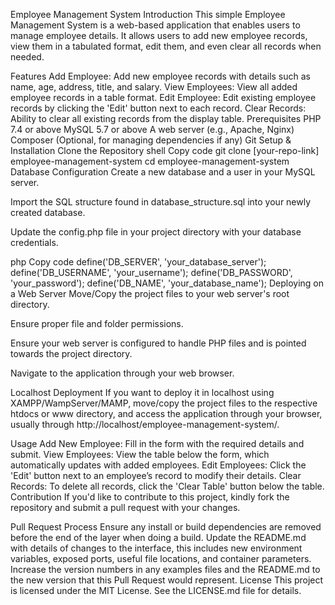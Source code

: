 
Employee Management System
Introduction
This simple Employee Management System is a web-based application that enables users to manage employee details. It allows users to add new employee records, view them in a tabulated format, edit them, and even clear all records when needed.

Features
Add Employee: Add new employee records with details such as name, age, address, title, and salary.
View Employees: View all added employee records in a table format.
Edit Employee: Edit existing employee records by clicking the 'Edit' button next to each record.
Clear Records: Ability to clear all existing records from the display table.
Prerequisites
PHP 7.4 or above
MySQL 5.7 or above
A web server (e.g., Apache, Nginx)
Composer (Optional, for managing dependencies if any)
Git
Setup & Installation
Clone the Repository
shell
Copy code
git clone [your-repo-link] employee-management-system
cd employee-management-system
Database Configuration
Create a new database and a user in your MySQL server.

Import the SQL structure found in database_structure.sql into your newly created database.

Update the config.php file in your project directory with your database credentials.

php
Copy code
define('DB_SERVER', 'your_database_server');
define('DB_USERNAME', 'your_username');
define('DB_PASSWORD', 'your_password');
define('DB_NAME', 'your_database_name');
Deploying on a Web Server
Move/Copy the project files to your web server's root directory.

Ensure proper file and folder permissions.

Ensure your web server is configured to handle PHP files and is pointed towards the project directory.

Navigate to the application through your web browser.

Localhost Deployment
If you want to deploy it in localhost using XAMPP/WampServer/MAMP, move/copy the project files to the respective htdocs or www directory, and access the application through your browser, usually through http://localhost/employee-management-system/.

Usage
Add New Employee: Fill in the form with the required details and submit.
View Employees: View the table below the form, which automatically updates with added employees.
Edit Employees: Click the 'Edit' button next to an employee’s record to modify their details.
Clear Records: To delete all records, click the 'Clear Table' button below the table.
Contribution
If you'd like to contribute to this project, kindly fork the repository and submit a pull request with your changes.

Pull Request Process
Ensure any install or build dependencies are removed before the end of the layer when doing a build.
Update the README.md with details of changes to the interface, this includes new environment variables, exposed ports, useful file locations, and container parameters.
Increase the version numbers in any examples files and the README.md to the new version that this Pull Request would represent.
License
This project is licensed under the MIT License. See the LICENSE.md file for details.
